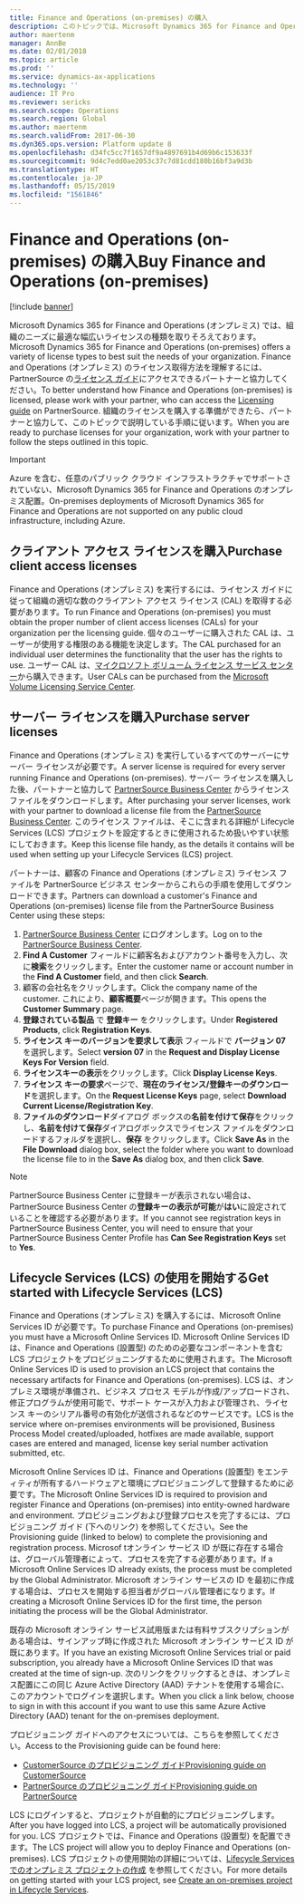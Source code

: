 ```yaml
---
title: Finance and Operations (on-premises) の購入
description: このトピックでは、Microsoft Dynamics 365 for Finance and Operations(設置型) を購入し、展開する方法を説明します。
author: maertenm
manager: AnnBe
ms.date: 02/01/2018
ms.topic: article
ms.prod: ''
ms.service: dynamics-ax-applications
ms.technology: ''
audience: IT Pro
ms.reviewer: sericks
ms.search.scope: Operations
ms.search.region: Global
ms.author: maertenm
ms.search.validFrom: 2017-06-30
ms.dyn365.ops.version: Platform update 8
ms.openlocfilehash: d34fc5cc7f1657df9a4897691b4d69b6c153633f
ms.sourcegitcommit: 9d4c7edd0ae2053c37c7d81cdd180b16bf3a9d3b
ms.translationtype: HT
ms.contentlocale: ja-JP
ms.lasthandoff: 05/15/2019
ms.locfileid: "1561846"
---
```

# <a name="buy-finance-and-operations-on-premises"></a><span data-ttu-id="5478c-103">Finance and Operations (on-premises) の購入</span><span class="sxs-lookup"><span data-stu-id="5478c-103">Buy Finance and Operations (on-premises)</span></span>

[!include [banner](../includes/banner.md)]

<span data-ttu-id="5478c-104">Microsoft Dynamics 365 for Finance and Operations (オンプレミス) では、組織のニーズに最適な幅広いライセンスの種類を取りそろえております。</span><span class="sxs-lookup"><span data-stu-id="5478c-104">Microsoft Dynamics 365 for Finance and Operations (on-premises) offers a variety of license types to best suit the needs of your organization.</span></span> <span data-ttu-id="5478c-105"> Finance and Operations (オンプレミス) のライセンス取得方法を理解するには、PartnerSource の[ライセンス ガイド](https://go.microsoft.com/fwlink/?linkid=852079)にアクセスできるパートナーと協力してください。</span><span class="sxs-lookup"><span data-stu-id="5478c-105">To better understand how Finance and Operations (on-premises) is licensed, please work with your partner, who can access the [Licensing guide](https://go.microsoft.com/fwlink/?linkid=852079) on PartnerSource.</span></span> <span data-ttu-id="5478c-106">組織のライセンスを購入する準備ができたら、パートナーと協力して、このトピックで説明している手順に従います。</span><span class="sxs-lookup"><span data-stu-id="5478c-106">When you are ready to purchase licenses for your organization, work with your partner to follow the steps outlined in this topic.</span></span>

> [!IMPORTANT]
> <span data-ttu-id="5478c-107">Azure を含む、任意のパブリック クラウド インフラストラクチャでサポートされていない、Microsoft Dynamics 365 for Finance and Operations のオンプレミス配置。</span><span class="sxs-lookup"><span data-stu-id="5478c-107">On-premises deployments of Microsoft Dynamics 365 for Finance and Operations are not supported on any public cloud infrastructure, including Azure.</span></span>

## <a name="purchase-client-access-licenses"></a><span data-ttu-id="5478c-108">クライアント アクセス ライセンスを購入</span><span class="sxs-lookup"><span data-stu-id="5478c-108">Purchase client access licenses</span></span>

<span data-ttu-id="5478c-109">Finance and Operations (オンプレミス) を実行するには、ライセンス ガイドに従って組織の適切な数のクライアント アクセス ライセンス (CAL) を取得する必要があります。</span><span class="sxs-lookup"><span data-stu-id="5478c-109">To run Finance and Operations (on-premises) you must obtain the proper number of client access licenses (CALs) for your organization per the licensing guide.</span></span> <span data-ttu-id="5478c-110">個々のユーザーに購入された CAL は、ユーザーが使用する権限のある機能を決定します。</span><span class="sxs-lookup"><span data-stu-id="5478c-110">The CAL purchased for an individual user determines the functionality that the user has the rights to use.</span></span> <span data-ttu-id="5478c-111">ユーザー CAL は、[マイクロソフト ボリューム ライセンス サービス センター](https://www.microsoft.com/Licensing/servicecenter/default.aspx)から購入できます。</span><span class="sxs-lookup"><span data-stu-id="5478c-111">User CALs can be purchased from the [Microsoft Volume Licensing Service Center](https://www.microsoft.com/Licensing/servicecenter/default.aspx).</span></span>

## <a name="purchase-server-licenses"></a><span data-ttu-id="5478c-112">サーバー ライセンスを購入</span><span class="sxs-lookup"><span data-stu-id="5478c-112">Purchase server licenses</span></span>

<span data-ttu-id="5478c-113">Finance and Operations (オンプレミス) を実行しているすべてのサーバーにサーバー ライセンスが必要です。</span><span class="sxs-lookup"><span data-stu-id="5478c-113">A server license is required for every server running Finance and Operations (on-premises).</span></span> <span data-ttu-id="5478c-114">サーバー ライセンスを購入した後、パートナーと協力して [PartnerSource Business Center](https://businesscenter.mbs.microsoft.com/) からライセンス ファイルをダウンロードします。</span><span class="sxs-lookup"><span data-stu-id="5478c-114">After purchasing your server licenses, work with your partner to download a license file from the [PartnerSource Business Center](https://businesscenter.mbs.microsoft.com/).</span></span> <span data-ttu-id="5478c-115">このライセンス ファイルは、そこに含まれる詳細が Lifecycle Services (LCS) プロジェクトを設定するときに使用されるため扱いやすい状態にしておきます。</span><span class="sxs-lookup"><span data-stu-id="5478c-115">Keep this license file handy, as the details it contains will be used when setting up your Lifecycle Services (LCS) project.</span></span>

<span data-ttu-id="5478c-116">パートナーは、顧客の Finance and Operations (オンプレミス) ライセンス ファイルを PartnerSource ビジネス センターからこれらの手順を使用してダウンロードできます。</span><span class="sxs-lookup"><span data-stu-id="5478c-116">Partners can download a customer's Finance and Operations (on-premises) license file from the PartnerSource Business Center using these steps:</span></span>

1. <span data-ttu-id="5478c-117">[PartnerSource Business Center](https://businesscenter.mbs.microsoft.com/) にログオンします。</span><span class="sxs-lookup"><span data-stu-id="5478c-117">Log on to the [PartnerSource Business Center](https://businesscenter.mbs.microsoft.com/).</span></span>
2. <span data-ttu-id="5478c-118">**Find A Customer** フィールドに顧客名およびアカウント番号を入力し、次に**検索**をクリックします。</span><span class="sxs-lookup"><span data-stu-id="5478c-118">Enter the customer name or account number in the **Find A Customer** field, and then click **Search**.</span></span>
3. <span data-ttu-id="5478c-119">顧客の会社名をクリックします。</span><span class="sxs-lookup"><span data-stu-id="5478c-119">Click the company name of the customer.</span></span> <span data-ttu-id="5478c-120">これにより、**顧客概要**ページが開きます。</span><span class="sxs-lookup"><span data-stu-id="5478c-120">This opens the **Customer Summary** page.</span></span>
4. <span data-ttu-id="5478c-121">**登録されている製品** で **登録キー** をクリックします。</span><span class="sxs-lookup"><span data-stu-id="5478c-121">Under **Registered Products**, click **Registration Keys**.</span></span>
5. <span data-ttu-id="5478c-122">**ライセンス キーのバージョンを要求して表示** フィールドで **バージョン 07** を選択します。</span><span class="sxs-lookup"><span data-stu-id="5478c-122">Select **version 07** in the **Request and Display License Keys For Version** field.</span></span>
6. <span data-ttu-id="5478c-123">**ライセンスキーの表示**をクリックします。</span><span class="sxs-lookup"><span data-stu-id="5478c-123">Click **Display License Keys**.</span></span>
7. <span data-ttu-id="5478c-124">**ライセンス キーの要求**ページで、**現在のライセンス/登録キーのダウンロード**を選択します。</span><span class="sxs-lookup"><span data-stu-id="5478c-124">On the **Request License Keys** page, select **Download Current License/Registration Key**.</span></span>
8. <span data-ttu-id="5478c-125">**ファイルのダウンロード**ダイアログ ボックスの**名前を付けて保存**をクリックし、**名前を付けて保存**ダイアログボックスでライセンス ファイルをダウンロードするフォルダを選択し、**保存** をクリックします。</span><span class="sxs-lookup"><span data-stu-id="5478c-125">Click **Save As** in the **File Download** dialog box, select the folder where you want to download the license file to in the **Save As** dialog box, and then click **Save**.</span></span>

> [!NOTE]
> <span data-ttu-id="5478c-126">PartnerSource Business Center に登録キーが表示されない場合は、PartnerSource Business Center の**登録キーの表示が可能**が**はい**に設定されていることを確認する必要があります。</span><span class="sxs-lookup"><span data-stu-id="5478c-126">If you cannot see registration keys in PartnerSource Business Center, you will need to ensure that your PartnerSource Business Center Profile has **Can See Registration Keys** set to **Yes**.</span></span>

## <a name="get-started-with-lifecycle-services-lcs"></a><span data-ttu-id="5478c-127">Lifecycle Services (LCS) の使用を開始する</span><span class="sxs-lookup"><span data-stu-id="5478c-127">Get started with Lifecycle Services (LCS)</span></span>

<span data-ttu-id="5478c-128">Finance and Operations (オンプレミス) を購入するには、Microsoft Online Services ID が必要です。</span><span class="sxs-lookup"><span data-stu-id="5478c-128">To purchase Finance and Operations (on-premises) you must have a Microsoft Online Services ID.</span></span> <span data-ttu-id="5478c-129">Microsoft Online Services ID は、Finance and Operations (設置型) のための必要なコンポーネントを含む LCS プロジェクトをプロビジョニングするために使用されます。</span><span class="sxs-lookup"><span data-stu-id="5478c-129">The Microsoft Online Services ID is used to provision an LCS project that contains the necessary artifacts for Finance and Operations (on-premises).</span></span> <span data-ttu-id="5478c-130">LCS は、オンプレミス環境が準備され、ビジネス プロセス モデルが作成/アップロードされ、修正プログラムが使用可能で、サポート ケースが入力および管理され、ライセンス キーのシリアル番号の有効化が送信されるなどのサービスです。</span><span class="sxs-lookup"><span data-stu-id="5478c-130">LCS is the service where on-premises environments will be provisioned, Business Process Model created/uploaded, hotfixes are made available, support cases are entered and managed, license key serial number activation submitted, etc.</span></span>

<span data-ttu-id="5478c-131">Microsoft Online Services ID は、Finance and Operations (設置型) をエンティティが所有するハードウェアと環境にプロビジョニングして登録するために必要です。</span><span class="sxs-lookup"><span data-stu-id="5478c-131">The Microsoft Online Services ID is required to provision and register Finance and Operations (on-premises) into entity-owned hardware and environment.</span></span> <span data-ttu-id="5478c-132">プロビジョニングおよび登録プロセスを完了するには、プロビジョニング ガイド (下へのリンク) を参照してください。</span><span class="sxs-lookup"><span data-stu-id="5478c-132">See the Provisioning guide (linked to below) to complete the provisioning and registration process.</span></span> <span data-ttu-id="5478c-133">Microsof tオンライン サービス ID が既に存在する場合は、グローバル管理者によって、プロセスを完了する必要があります。</span><span class="sxs-lookup"><span data-stu-id="5478c-133">If a Microsoft Online Services ID already exists, the process must be completed by the Global Administrator.</span></span> <span data-ttu-id="5478c-134">Microsoft オンライン サービスの ID を最初に作成する場合は、プロセスを開始する担当者がグローバル管理者になります。</span><span class="sxs-lookup"><span data-stu-id="5478c-134">If creating a Microsoft Online Services ID for the first time, the person initiating the process will be the Global Administrator.</span></span>

<span data-ttu-id="5478c-135">既存の Microsoft オンライン サービス試用版または有料サブスクリプションがある場合は、サインアップ時に作成された Microsoft オンライン サービス ID が既にあります。</span><span class="sxs-lookup"><span data-stu-id="5478c-135">If you have an existing Microsoft Online Services trial or paid subscription, you already have a Microsoft Online Services ID that was created at the time of sign-up.</span></span> <span data-ttu-id="5478c-136">次のリンクをクリックするときは、オンプレミス配置にこの同じ Azure Active Directory (AAD) テナントを使用する場合に、このアカウントでログインを選択します。</span><span class="sxs-lookup"><span data-stu-id="5478c-136">When you click a link below, choose to sign in with this account if you want to use this same Azure Active Directory (AAD) tenant for the on-premises deployment.</span></span>

<span data-ttu-id="5478c-137">プロビジョニング ガイドへのアクセスについては、こちらを参照してください。</span><span class="sxs-lookup"><span data-stu-id="5478c-137">Access to the Provisioning guide can be found here:</span></span>

- [<span data-ttu-id="5478c-138">CustomerSource のプロビジョニング ガイド</span><span class="sxs-lookup"><span data-stu-id="5478c-138">Provisioning guide on CustomerSource</span></span>](https://go.microsoft.com/fwlink/?linkid=852080)
- [<span data-ttu-id="5478c-139">PartnerSource のプロビジョニング ガイド</span><span class="sxs-lookup"><span data-stu-id="5478c-139">Provisioning guide on PartnerSource</span></span>](https://mbs.microsoft.com/partnersource/global/deployment/documentation/user-guides/D365Ops_OnPremEEProvisionGuide)

<span data-ttu-id="5478c-140">LCS にログインすると、プロジェクトが自動的にプロビジョニングします。</span><span class="sxs-lookup"><span data-stu-id="5478c-140">After you have logged into LCS, a project will be automatically provisioned for you.</span></span> <span data-ttu-id="5478c-141">LCS プロジェクトでは、Finance and Operations (設置型) を配置できます。</span><span class="sxs-lookup"><span data-stu-id="5478c-141">The LCS project will allow you to deploy Finance and Operations (on-premises).</span></span> <span data-ttu-id="5478c-142">LCS プロジェクトの使用開始の詳細については、[Lifecycle Services でのオンプレミス プロジェクトの作成](../../dev-itpro/lifecycle-services/lbd-create-lcs-on-prem-project.md) を参照してください。</span><span class="sxs-lookup"><span data-stu-id="5478c-142">For more details on getting started with your LCS project, see [Create an on-premises project in Lifecycle Services](../../dev-itpro/lifecycle-services/lbd-create-lcs-on-prem-project.md).</span></span>
